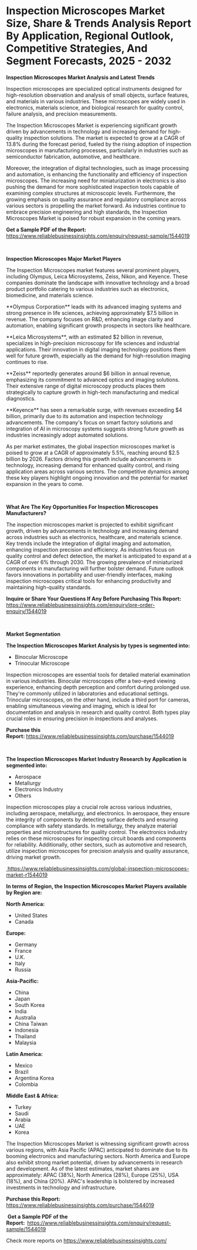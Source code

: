 <p><h1>Inspection Microscopes Market Size, Share & Trends Analysis Report By Application, Regional Outlook, Competitive Strategies, And Segment Forecasts, 2025 - 2032</h1></p><p><strong>Inspection Microscopes Market Analysis and Latest Trends</strong></p>
<p><p>Inspection microscopes are specialized optical instruments designed for high-resolution observation and analysis of small objects, surface features, and materials in various industries. These microscopes are widely used in electronics, materials science, and biological research for quality control, failure analysis, and precision measurements.</p><p>The Inspection Microscopes Market is experiencing significant growth driven by advancements in technology and increasing demand for high-quality inspection solutions. The market is expected to grow at a CAGR of 13.8% during the forecast period, fueled by the rising adoption of inspection microscopes in manufacturing processes, particularly in industries such as semiconductor fabrication, automotive, and healthcare. </p><p>Moreover, the integration of digital technologies, such as image processing and automation, is enhancing the functionality and efficiency of inspection microscopes. The increasing need for miniaturization in electronics is also pushing the demand for more sophisticated inspection tools capable of examining complex structures at microscopic levels. Furthermore, the growing emphasis on quality assurance and regulatory compliance across various sectors is propelling the market forward. As industries continue to embrace precision engineering and high standards, the Inspection Microscopes Market is poised for robust expansion in the coming years.</p></p>
<p><strong>Get a Sample PDF of the Report:&nbsp;</strong> <a href="https://www.reliablebusinessinsights.com/enquiry/request-sample/1544019?utm_campaign=2445&utm_medium=2&utm_source=Github&utm_content=ia&utm_term=17022025&utm_id=inspection-microscopes">https://www.reliablebusinessinsights.com/enquiry/request-sample/1544019</a></p>
<p>&nbsp;</p>
<p><strong>Inspection Microscopes Major Market Players</strong></p>
<p><p>The Inspection Microscopes market features several prominent players, including Olympus, Leica Microsystems, Zeiss, Nikon, and Keyence. These companies dominate the landscape with innovative technology and a broad product portfolio catering to various industries such as electronics, biomedicine, and materials science.</p><p>**Olympus Corporation** leads with its advanced imaging systems and strong presence in life sciences, achieving approximately $7.5 billion in revenue. The company focuses on R&D, enhancing image clarity and automation, enabling significant growth prospects in sectors like healthcare.</p><p>**Leica Microsystems**, with an estimated $2 billion in revenue, specializes in high-precision microscopy for life sciences and industrial applications. Their innovation in digital imaging technology positions them well for future growth, especially as the demand for high-resolution imaging continues to rise.</p><p>**Zeiss** reportedly generates around $6 billion in annual revenue, emphasizing its commitment to advanced optics and imaging solutions. Their extensive range of digital microscopy products places them strategically to capture growth in high-tech manufacturing and medical diagnostics.</p><p>**Keyence** has seen a remarkable surge, with revenues exceeding $4 billion, primarily due to its automation and inspection technology advancements. The company's focus on smart factory solutions and integration of AI in microscopy systems suggests strong future growth as industries increasingly adopt automated solutions.</p><p>As per market estimates, the global inspection microscopes market is poised to grow at a CAGR of approximately 5.5%, reaching around $2.5 billion by 2026. Factors driving this growth include advancements in technology, increasing demand for enhanced quality control, and rising application areas across various sectors. The competitive dynamics among these key players highlight ongoing innovation and the potential for market expansion in the years to come.</p></p>
<p>&nbsp;</p>
<p><strong>What Are The Key Opportunities For Inspection Microscopes Manufacturers?</strong></p>
<p><p>The inspection microscopes market is projected to exhibit significant growth, driven by advancements in technology and increasing demand across industries such as electronics, healthcare, and materials science. Key trends include the integration of digital imaging and automation, enhancing inspection precision and efficiency. As industries focus on quality control and defect detection, the market is anticipated to expand at a CAGR of over 6% through 2030. The growing prevalence of miniaturized components in manufacturing will further bolster demand. Future outlook favors innovations in portability and user-friendly interfaces, making inspection microscopes critical tools for enhancing productivity and maintaining high-quality standards.</p></p>
<p><strong>Inquire or Share Your Questions If Any Before Purchasing This Report:</strong> <a href="https://www.reliablebusinessinsights.com/enquiry/pre-order-enquiry/1544019?utm_campaign=2445&utm_medium=2&utm_source=Github&utm_content=ia&utm_term=17022025&utm_id=inspection-microscopes">https://www.reliablebusinessinsights.com/enquiry/pre-order-enquiry/1544019</a></p>
<p>&nbsp;</p>
<p><strong>Market Segmentation</strong></p>
<p><strong>The Inspection Microscopes Market Analysis by types is segmented into:</strong></p>
<p><ul><li>Binocular Microscope</li><li>Trinocular Microscope</li></ul></p>
<p><p>Inspection microscopes are essential tools for detailed material examination in various industries. Binocular microscopes offer a two-eyed viewing experience, enhancing depth perception and comfort during prolonged use. They're commonly utilized in laboratories and educational settings. Trinocular microscopes, on the other hand, include a third port for cameras, enabling simultaneous viewing and imaging, which is ideal for documentation and analysis in research and quality control. Both types play crucial roles in ensuring precision in inspections and analyses.</p></p>
<p><strong>Purchase this Report:&nbsp;</strong><a href="https://www.reliablebusinessinsights.com/purchase/1544019?utm_campaign=2445&utm_medium=2&utm_source=Github&utm_content=ia&utm_term=17022025&utm_id=inspection-microscopes">https://www.reliablebusinessinsights.com/purchase/1544019</a></p>
<p>&nbsp;</p>
<p><strong>The Inspection Microscopes Market Industry Research by Application is segmented into:</strong></p>
<p><ul><li>Aerospace</li><li>Metallurgy</li><li>Electronics Industry</li><li>Others</li></ul></p>
<p><p>Inspection microscopes play a crucial role across various industries, including aerospace, metallurgy, and electronics. In aerospace, they ensure the integrity of components by detecting surface defects and ensuring compliance with safety standards. In metallurgy, they analyze material properties and microstructures for quality control. The electronics industry relies on these microscopes for inspecting circuit boards and components for reliability. Additionally, other sectors, such as automotive and research, utilize inspection microscopes for precision analysis and quality assurance, driving market growth.</p></p>
<p><a href="https://www.reliablebusinessinsights.com/global-inspection-microscopes-market-r1544019?utm_campaign=2445&utm_medium=2&utm_source=Github&utm_content=ia&utm_term=17022025&utm_id=inspection-microscopes">&nbsp;https://www.reliablebusinessinsights.com/global-inspection-microscopes-market-r1544019</a></p>
<p><strong>In terms of Region, the Inspection Microscopes Market Players available by Region are:</strong></p>
<p>
    <p> <strong> North America: </strong>
        <ul>
            <li>United States</li>
            <li>Canada</li>
        </ul>
        </p> 
    <p> <strong> Europe: </strong>
        <ul>
            <li>Germany</li>
            <li>France</li>
            <li>U.K.</li>
            <li>Italy</li>
            <li>Russia</li>
        </ul>
        </p> 
    <p> <strong> Asia-Pacific: </strong>
        <ul>
            <li>China</li>
            <li>Japan</li>
            <li>South Korea</li>
            <li>India</li>
            <li>Australia</li>
            <li>China Taiwan</li>
            <li>Indonesia</li>
            <li>Thailand</li>
            <li>Malaysia</li>
        </ul>
        </p> 
    <p> <strong> Latin America: </strong>
        <ul>
            <li>Mexico</li>
            <li>Brazil</li>
            <li>Argentina Korea</li>
            <li>Colombia</li>
        </ul>
        </p> 
    <p> <strong> Middle East & Africa: </strong>
        <ul>
            <li>Turkey</li>
            <li>Saudi</li>
            <li>Arabia</li>
            <li>UAE</li>
            <li>Korea</li>
        </ul>
    </p>
    </p>
<p><p>The Inspection Microscopes Market is witnessing significant growth across various regions, with Asia Pacific (APAC) anticipated to dominate due to its booming electronics and manufacturing sectors. North America and Europe also exhibit strong market potential, driven by advancements in research and development. As of the latest estimates, market shares are approximately: APAC (38%), North America (28%), Europe (25%), USA (18%), and China (20%). APAC's leadership is bolstered by increased investments in technology and infrastructure.</p></p>
<p><strong>Purchase this Report: </strong><a href="https://www.reliablebusinessinsights.com/purchase/1544019?utm_campaign=2445&utm_medium=2&utm_source=Github&utm_content=ia&utm_term=17022025&utm_id=inspection-microscopes">https://www.reliablebusinessinsights.com/purchase/1544019</a></p>
<p>&nbsp;<strong>Get a Sample PDF of the Report:&nbsp;&nbsp;</strong><a href="https://www.reliablebusinessinsights.com/enquiry/request-sample/1544019?utm_campaign=2445&utm_medium=2&utm_source=Github&utm_content=ia&utm_term=17022025&utm_id=inspection-microscopes">https://www.reliablebusinessinsights.com/enquiry/request-sample/1544019</a></p>
<p><strong></strong></p>
<p>Check more reports on <a href="https://www.reliablebusinessinsights.com/?utm_campaign=2445&utm_medium=2&utm_source=Github&utm_content=ia&utm_term=17022025&utm_id=inspection-microscopes">https://www.reliablebusinessinsights.com/</a></p>